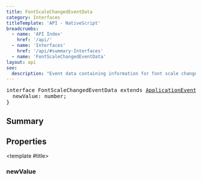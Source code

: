 ```yaml
---
title: FontScaleChangedEventData
category: Interfaces
titleTemplate: 'API - NativeScript'
breadcrumbs:
  - name: 'API Index'
    href: '/api/'
  - name: 'Interfaces'
    href: '/api/#summary-Interfaces'
  - name: 'FontScaleChangedEventData'
layout: api
seo:
  description: "Event data containing information for font scale changed event."
---
```


<!-- This page is auto generated, do not edit manually. -->
<!-- Run "yarn generate:api-docs" to regenerate -->

<script setup lang="ts">
  import { provide } from "vue";
  import API_DATA from "./FontScaleChangedEventData.data.json";
  
  provide('API_DATA', API_DATA);
</script>

<APIRefHierarchy v-once />

<pre class="not-prose [&_a]:text-blue-400 [&_a]:no-underline">interface FontScaleChangedEventData extends <a href="/api/interface/ApplicationEventData">ApplicationEventData</a> {
  newValue: number;
}</pre>

<APIRefComment commentBase64="eyJibG9ja1RhZ3MiOltdLCJtb2RpZmllclRhZ3MiOnt9LCJzdW1tYXJ5IjpbeyJraW5kIjoidGV4dCIsInRleHQiOiJFdmVudCBkYXRhIGNvbnRhaW5pbmcgaW5mb3JtYXRpb24gZm9yIGZvbnQgc2NhbGUgY2hhbmdlZCBldmVudC4ifV19" v-once />

## <Heading ignore>Summary</Heading>

<APIRefSummary v-once />

## Properties

<div class="">

<APIRef for="4702" v-once>

<template #title>

### newValue

</template>

</APIRef>

</div>
